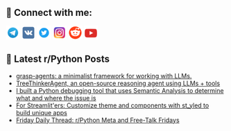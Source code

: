 ## 🔎 Connect with me:
[<img src="https://github.com/bullbesh/bullbesh/blob/main/images/Telegram.png" width="32" height="32" />](https://t.me/bullbesh)
[<img src="https://github.com/bullbesh/bullbesh/blob/main/images/VK.png" width="32" height="32" />](https://vk.com/bullbesh)
[<img src="https://github.com/bullbesh/bullbesh/blob/main/images/Twitter.png" width="32" height="32" />](https://twitter.com/bullbesh1)
[<img src="https://github.com/bullbesh/bullbesh/blob/main/images/Instagram.png" width="32" height="32" />](https://www.instagram.com/bullbesh)
[<img src="https://github.com/bullbesh/bullbesh/blob/main/images/Reddit.png" width="32" height="32" />](https://www.reddit.com/user/bullbesh)
[<img src="https://github.com/bullbesh/bullbesh/blob/main/images/YouTube.png" width="32" height="32" />](https://www.youtube.com/channel/UCtfjRs6uzgq5mfm8S06WTcg)

## 📕 Latest r/Python Posts
<!-- BLOG-POST-LIST:START -->
- [grasp-agents: a minimalist framework for working with LLMs.](https://www.reddit.com/r/Python/comments/1okumdi/graspagents_a_minimalist_framework_for_working/)
- [TreeThinkerAgent, an open-source reasoning agent using LLMs + tools](https://www.reddit.com/r/Python/comments/1oktt6w/treethinkeragent_an_opensource_reasoning_agent/)
- [I built a Python debugging tool that uses Semantic Analysis to determine what and where the issue is](https://www.reddit.com/r/Python/comments/1oktdez/i_built_a_python_debugging_tool_that_uses/)
- [For Streamlit&#39;ers: Customize theme and components with st_yled to build unique apps](https://www.reddit.com/r/Python/comments/1okojvr/for_streamliters_customize_theme_and_components/)
- [Friday Daily Thread: r/Python Meta and Free-Talk Fridays](https://www.reddit.com/r/Python/comments/1okfus7/friday_daily_thread_rpython_meta_and_freetalk/)
<!-- BLOG-POST-LIST:END -->
